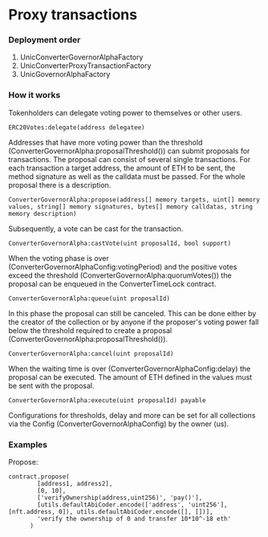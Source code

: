 # Proxy transactions

### Deployment order
1. UnicConverterGovernorAlphaFactory
2. UnicConverterProxyTransactionFactory
3. UnicGovernorAlphaFactory

### How it works

Tokenholders can delegate voting power to themselves or other users.
```
ERC20Votes:delegate(address delegatee)
```

Addresses that have more voting power than the threshold (ConverterGovernorAlpha:proposalThreshold()) can submit 
proposals for transactions. The proposal can consist of several single transactions. For each transaction a target 
address, the amount of ETH to be sent, the method signature as well as the calldata must be passed. For the whole 
proposal there is a description.
```
ConverterGovernorAlpha:propose(address[] memory targets, uint[] memory values, string[] memory signatures, bytes[] memory calldatas, string memory description)
```

Subsequently, a vote can be cast for the transaction. 
```
ConverterGovernorAlpha:castVote(uint proposalId, bool support)
```

When the voting phase is over (ConverterGovernorAlphaConfig:votingPeriod) and the positive votes exceed the threshold 
(ConverterGovernorAlpha:quorumVotes()) the proposal can be enqueued in the ConverterTimeLock contract.
```
ConverterGovernorAlpha:queue(uint proposalId)
```

In this phase the proposal can still be canceled. This can be done either by the creator of the collection or by anyone 
if the proposer's voting power fall below the threshold required to create a proposal 
(ConverterGovernorAlpha:proposalThreshold()).
```
ConverterGovernorAlpha:cancel(uint proposalId)
```

When the waiting time is over (ConverterGovernorAlphaConfig:delay) the proposal can be executed. The amount of ETH 
defined in the values must be sent with the proposal.
```
ConverterGovernorAlpha:execute(uint proposalId) payable
```

Configurations for thresholds, delay and more can be set for all collections via the Config 
(ConverterGovernorAlphaConfig) by the owner (us).

### Examples

Propose:
```
contract.propose(
        [address1, address2],
        [0, 10],
        ['verifyOwnership(address,uint256)', 'pay()'],
        [utils.defaultAbiCoder.encode(['address', 'uint256'], [nft.address, 0]), utils.defaultAbiCoder.encode([], [])],
        'verify the ownership of 0 and transfer 10*10^-18 eth'
      )
```